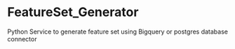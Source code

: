 # FeatureSet_Generator
Python Service to generate feature set using Bigquery or postgres database connector
